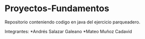 # Proyectos-Fundamentos
Repositorio conteniendo codigo en java del ejercicio parqueadero.

Integrantes:
*Andrés Salazar Galeano
*Mateo Muñoz Cadavid

